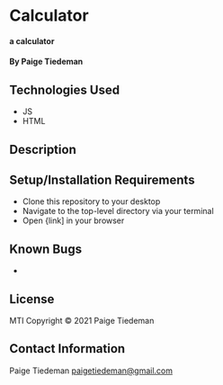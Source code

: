 # Calculator

#### a calculator

#### By Paige Tiedeman

## Technologies Used

* JS
* HTML


## Description



## Setup/Installation Requirements

* Clone this repository to your desktop
* Navigate to the top-level directory via your terminal
* Open {link] in your browser

## Known Bugs

* 


## License

MTI
Copyright © 2021 Paige Tiedeman

## Contact Information
Paige Tiedeman paigetiedeman@gmail.com
